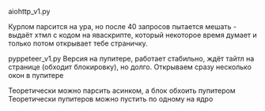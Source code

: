 aiohttp_v1.py

Курлом парсится на ура, но после 40 запросов пытается мешать - выдаёт хтмл с кодом на яваскрипте, 
который некоторое время думает и только потом открывает тебе страничку.


pyppeteer_v1.py
Версия на пупитере, работает стабильно, ждёт тайтл на странице (обходит блокировку), но долго.
Открываем сразу несколько окон в пупитере

Теоретически можно парсить асинком, а блок обхоить пупитером
Теоретически пупитеров можно пустить по одному на ядро